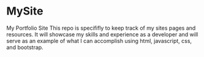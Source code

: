 # MySite
My Portfolio Site This repo is specififly to keep track of my sites pages and resources. It will showcase my skills and experience as a developer and will serve as an example of what I can accomplish using html, javascript, css, and bootstrap.
